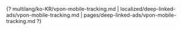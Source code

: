 {? multilang/ko-KR/vpon-mobile-tracking.md | localized/deep-linked-ads/vpon-mobile-tracking.md | pages/deep-linked-ads/vpon-mobile-tracking.md ?}
